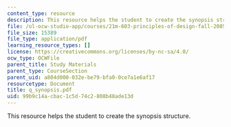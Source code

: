 ```yaml
---
content_type: resource
description: This resource helps the student to create the synopsis structure.
file: /ol-ocw-studio-app/courses/21m-603-principles-of-design-fall-2005/99b9c14acbac1c5d74c2808b48ade13d_q_synopsis.pdf
file_size: 15389
file_type: application/pdf
learning_resource_types: []
license: https://creativecommons.org/licenses/by-nc-sa/4.0/
ocw_type: OCWFile
parent_title: Study Materials
parent_type: CourseSection
parent_uid: a804d000-032e-be79-bfa0-0ce7a1e6af17
resourcetype: Document
title: q_synopsis.pdf
uid: 99b9c14a-cbac-1c5d-74c2-808b48ade13d
---
```

This resource helps the student to create the synopsis structure.